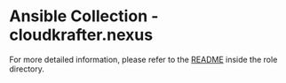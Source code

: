 # Ansible Collection - cloudkrafter.nexus

For more detailed information, please refer to the [README](roles/configure_api/README.md) inside the role directory.
